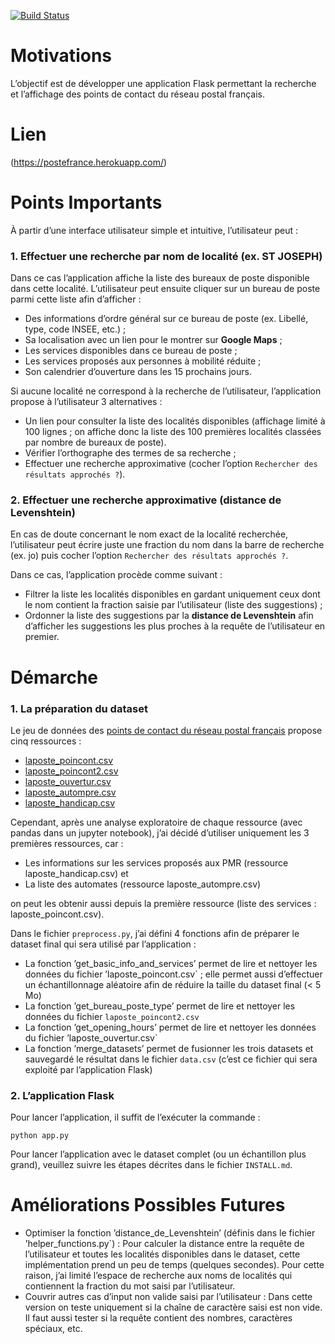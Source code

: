 [![Build Status](https://travis-ci.com/belzaina/laposte.svg?branch=master)](https://travis-ci.com/belzaina/postefrance)

Motivations
===========
  
L’objectif est de développer une application Flask permettant la recherche et l’affichage des points de contact du réseau postal français. 

Lien
===========
(https://postefrance.herokuapp.com/)
  
Points Importants
==================
  
À partir d’une interface utilisateur simple et intuitive, l’utilisateur peut :

### 1. Effectuer une recherche par nom de localité (ex. ST JOSEPH)  
  
Dans ce cas l’application affiche la liste des bureaux de poste disponible dans cette localité. L’utilisateur peut ensuite cliquer sur un bureau de poste parmi cette liste afin d’afficher :  
	  
- Des informations d’ordre général sur ce bureau de poste (ex. Libellé, type, code INSEE, etc.) ;
- Sa localisation avec un lien pour le montrer sur **Google Maps** ;
- Les services disponibles dans ce bureau de poste ;
- Les services proposés aux personnes à mobilité réduite ;
- Son calendrier d’ouverture dans les 15 prochains jours.
  
Si aucune localité ne correspond à la recherche de l’utilisateur, l’application propose à l’utilisateur 3 alternatives :

- Un lien pour consulter la liste des localités disponibles (affichage limité à 100 lignes ; on affiche donc la liste des 100 premières localités classées par nombre de bureaux de poste).
- Vérifier l’orthographe des termes de sa recherche ;
- Effectuer une recherche approximative (cocher l’option `Rechercher des résultats approchés ?`).

### 2. Effectuer une recherche approximative (distance de Levenshtein)  
  
En cas de doute concernant le nom exact de la localité recherchée, l’utilisateur peut écrire juste une fraction du nom dans la barre de recherche (ex. jo) puis cocher l’option `Rechercher des résultats approchés ?`.  

Dans ce cas, l’application procède comme suivant :  
  
- Filtrer la liste les localités disponibles en gardant uniquement ceux dont le nom contient la fraction saisie par l’utilisateur (liste des suggestions) ;
- Ordonner la liste des suggestions par la **distance de Levenshtein** afin d’afficher les suggestions les plus proches à la requête de l’utilisateur en premier. 

Démarche
========
  
### 1. La préparation du dataset  

Le jeu de données des [points de contact du réseau postal français](https://www.data.gouv.fr/fr/datasets/liste-des-points-de-contact-du-reseau-postal-francais-horaires-equipements-et-services-associes/#_) propose cinq ressources :
  
- [laposte_poincont.csv](https://www.data.gouv.fr/fr/datasets/r/04ebbfe3-25ae-42bd-bd69-8fde1d548e45)
- [laposte_poincont2.csv](https://www.data.gouv.fr/fr/datasets/r/14990cf8-b618-42fe-a73d-92587b34ed46)
- [laposte_ouvertur.csv](https://www.data.gouv.fr/fr/datasets/r/6f78a031-af14-4e5e-91a3-6417874d2d90) 
- [laposte_autompre.csv](https://www.data.gouv.fr/fr/datasets/r/beb7d6e9-90a7-4ebe-9bbc-c584fa5f2cb9)
- [laposte_handicap.csv](https://www.data.gouv.fr/fr/datasets/r/8ca00d57-df2b-4c21-8780-ff372ccbee04)
  
Cependant, après une analyse exploratoire de chaque ressource (avec pandas dans un jupyter notebook), j’ai décidé d’utiliser uniquement les 3 premières ressources, car :  
  
- Les informations sur les services proposés aux PMR (ressource laposte_handicap.csv) et  
- La liste des automates (ressource laposte_autompre.csv)

on peut les obtenir aussi depuis la première ressource (liste des services : laposte_poincont.csv). 
    
Dans le fichier `preprocess.py`, j’ai défini 4 fonctions afin de préparer le dataset final qui sera utilisé par l’application :
  
- La fonction ’get_basic_info_and_services’ permet de lire et nettoyer les données du fichier ’laposte_poincont.csv` ; elle permet aussi d’effectuer un échantillonnage aléatoire afin de réduire la taille du dataset final (< 5 Mo)
- La fonction ’get_bureau_poste_type’ permet de lire et nettoyer les données du fichier `laposte_poincont2.csv`
- La fonction ’get_opening_hours’ permet de lire et nettoyer les données du fichier ’laposte_ouvertur.csv`
- La fonction ’merge_datasets’ permet de fusionner les trois datasets et sauvegardé le résultat dans le fichier `data.csv` (c’est ce fichier qui sera exploité par l’application Flask)
  

### 2. L’application Flask
  
Pour lancer l’application, il suffit de l’exécuter la commande :  

`python app.py`
  
Pour lancer l’application avec le dataset complet (ou un échantillon plus grand), veuillez suivre les étapes décrites dans le fichier `INSTALL.md`.
  
Améliorations Possibles Futures
===============================
- Optimiser la fonction ’distance_de_Levenshtein’ (définis dans le fichier ’helper_functions.py`) : Pour calculer la distance entre la requête de l’utilisateur et toutes les localités disponibles dans le dataset, cette implémentation prend un peu de temps (quelques secondes). Pour cette raison, j’ai limité l’espace de recherche aux noms de localités qui contiennent la fraction du mot saisi par l’utilisateur. 
- Couvrir autres cas d’input non valide saisi par l’utilisateur : Dans cette version on teste uniquement si la chaîne de caractère saisi est non vide. Il faut aussi tester si la requête contient des nombres, caractères spéciaux, etc.